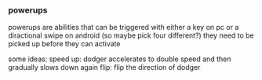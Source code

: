 ### powerups
powerups are abilities that can be triggered with either a key on pc or a diractional swipe on android
(so maybe pick four different?)
they need to be picked up before they can activate

some ideas:
  speed up: dodger accelerates to double speed and then gradually slows down again
  flip:     flip the direction of dodger
